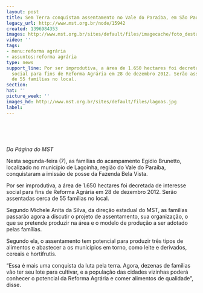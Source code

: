 ```yaml
---
layout: post
title: Sem Terra conquistam assentamento no Vale do Paraíba, em São Paulo
legacy_url: http://www.mst.org.br/node/15942
created: 1396984353
images: http://www.mst.org.br/sites/default/files/imagecache/foto_destaque/lagoas.jpg
video: ''
tags:
- menu:reforma agrária
- assuntos:reforma agrária
type: news
support_line: Por ser improdutiva, a área de 1.650 hectares foi decretada de interesse
  social para fins de Reforma Agrária em 28 de dezembro 2012. Serão assentadas cerca
  de 55 famílias no local.
section: 
hat: ''
picture_week: ''
images_hd: http://www.mst.org.br/sites/default/files/lagoas.jpg
label: 
---
```

<p>&nbsp;</p><p><img style="margin: 10px;" src="http://www.mst.org.br/sites/default/files/lagoinha1.jpg" alt=""></p><p><em>Da Página do MST<br></em></p><p>Nesta segunda-feira (7), as famílias do acampamento Egídio Brunetto, localizado no município de Lagoinha, região do Vale do Paraíba, conquistaram a imissão de posse da Fazenda Bela Vista.&nbsp;</p><p>Por ser improdutiva, a área de 1.650 hectares foi decretada de interesse social para fins de Reforma Agrária em 28 de dezembro 2012. Serão assentadas cerca de 55 famílias no local.</p><p>Segundo Michele Anita da Silva, da direção estadual do MST, as famílias passarão agora a discutir o projeto de assentamento, sua organização, o que se pretende produzir na área e o model<img style="margin: 10px; float: right;" src="http://www.mst.org.br/sites/default/files/lagoinha.jpg" alt="">o de produção a ser adotado pelas famílias.</p><div><p>Segundo ela, o assentamento tem potencial para produzir três tipos de alimentos e abastecer a os municípios em torno, como leite e derivados, cereais e hortifrutis. &nbsp;</p><div><p>“Essa é mais uma conquista da luta pela terra. Agora, dezenas de famílias vão ter seu lote para cultivar, e a população das cidades vizinhas poderá conhecer o potencial da Reforma Agrária e comer alimentos de qualidade”, disse.</p><div>&nbsp;<img style="margin: 10px;" src="http://www.mst.org.br/sites/default/files/lagoinha_bandeira.jpg" alt=""></div></div></div>
